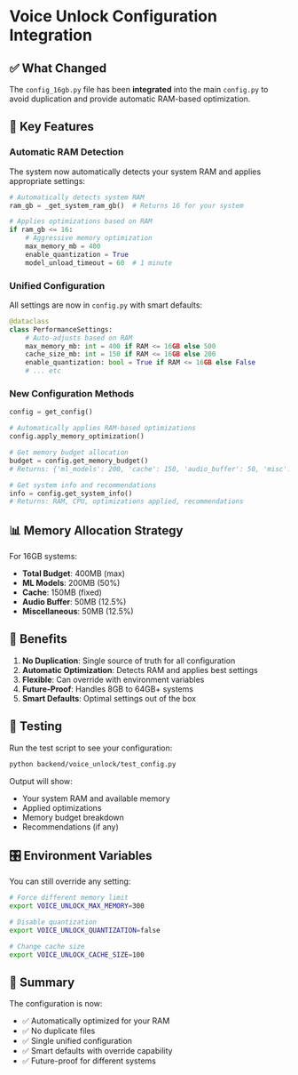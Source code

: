 # Voice Unlock Configuration Integration

## ✅ What Changed

The `config_16gb.py` file has been **integrated** into the main `config.py` to avoid duplication and provide automatic RAM-based optimization.

## 🎯 Key Features

### Automatic RAM Detection

The system now automatically detects your system RAM and applies appropriate settings:

```python
# Automatically detects system RAM
ram_gb = _get_system_ram_gb()  # Returns 16 for your system

# Applies optimizations based on RAM
if ram_gb <= 16:
    # Aggressive memory optimization
    max_memory_mb = 400
    enable_quantization = True
    model_unload_timeout = 60  # 1 minute
```

### Unified Configuration

All settings are now in `config.py` with smart defaults:

```python
@dataclass
class PerformanceSettings:
    # Auto-adjusts based on RAM
    max_memory_mb: int = 400 if RAM <= 16GB else 500
    cache_size_mb: int = 150 if RAM <= 16GB else 200
    enable_quantization: bool = True if RAM <= 16GB else False
    # ... etc
```

### New Configuration Methods

```python
config = get_config()

# Automatically applies RAM-based optimizations
config.apply_memory_optimization()

# Get memory budget allocation
budget = config.get_memory_budget()
# Returns: {'ml_models': 200, 'cache': 150, 'audio_buffer': 50, 'misc': 50}

# Get system info and recommendations
info = config.get_system_info()
# Returns: RAM, CPU, optimizations applied, recommendations
```

## 📊 Memory Allocation Strategy

For 16GB systems:
- **Total Budget**: 400MB (max)
- **ML Models**: 200MB (50%)
- **Cache**: 150MB (fixed)
- **Audio Buffer**: 50MB (12.5%)
- **Miscellaneous**: 50MB (12.5%)

## 🚀 Benefits

1. **No Duplication**: Single source of truth for all configuration
2. **Automatic Optimization**: Detects RAM and applies best settings
3. **Flexible**: Can override with environment variables
4. **Future-Proof**: Handles 8GB to 64GB+ systems
5. **Smart Defaults**: Optimal settings out of the box

## 🔧 Testing

Run the test script to see your configuration:

```bash
python backend/voice_unlock/test_config.py
```

Output will show:
- Your system RAM and available memory
- Applied optimizations
- Memory budget breakdown
- Recommendations (if any)

## 🎛️ Environment Variables

You can still override any setting:

```bash
# Force different memory limit
export VOICE_UNLOCK_MAX_MEMORY=300

# Disable quantization
export VOICE_UNLOCK_QUANTIZATION=false

# Change cache size
export VOICE_UNLOCK_CACHE_SIZE=100
```

## 📝 Summary

The configuration is now:
- ✅ Automatically optimized for your RAM
- ✅ No duplicate files
- ✅ Single unified configuration
- ✅ Smart defaults with override capability
- ✅ Future-proof for different systems